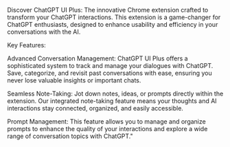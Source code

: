 Discover ChatGPT UI Plus: The innovative Chrome extension crafted to transform your ChatGPT interactions. This extension is a game-changer for ChatGPT enthusiasts, designed to enhance usability and efficiency in your conversations with the AI.

Key Features:

Advanced Conversation Management:
ChatGPT UI Plus offers a sophisticated system to track and manage your dialogues with ChatGPT. Save, categorize, and revisit past conversations with ease, ensuring you never lose valuable insights or important chats.

Seamless Note-Taking: 
Jot down notes, ideas, or prompts directly within the extension. Our integrated note-taking feature means your thoughts and AI interactions stay connected, organized, and easily accessible.

Prompt Management: 
This feature allows you to manage and organize prompts to enhance the quality of your interactions and explore a wide range of conversation topics with ChatGPT."
